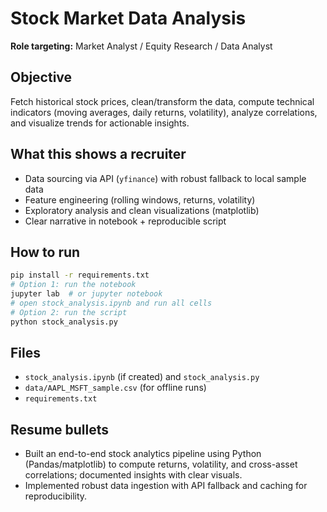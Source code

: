 # Stock Market Data Analysis

**Role targeting:** Market Analyst / Equity Research / Data Analyst

## Objective
Fetch historical stock prices, clean/transform the data, compute technical indicators (moving averages, daily returns, volatility), analyze correlations, and visualize trends for actionable insights.

## What this shows a recruiter
- Data sourcing via API (`yfinance`) with robust fallback to local sample data
- Feature engineering (rolling windows, returns, volatility)
- Exploratory analysis and clean visualizations (matplotlib)
- Clear narrative in notebook + reproducible script

## How to run
```bash
pip install -r requirements.txt
# Option 1: run the notebook
jupyter lab  # or jupyter notebook
# open stock_analysis.ipynb and run all cells
# Option 2: run the script
python stock_analysis.py
```

## Files
- `stock_analysis.ipynb` (if created) and `stock_analysis.py`
- `data/AAPL_MSFT_sample.csv` (for offline runs)
- `requirements.txt`

## Resume bullets
- Built an end-to-end stock analytics pipeline using Python (Pandas/matplotlib) to compute returns, volatility, and cross-asset correlations; documented insights with clear visuals.
- Implemented robust data ingestion with API fallback and caching for reproducibility.

